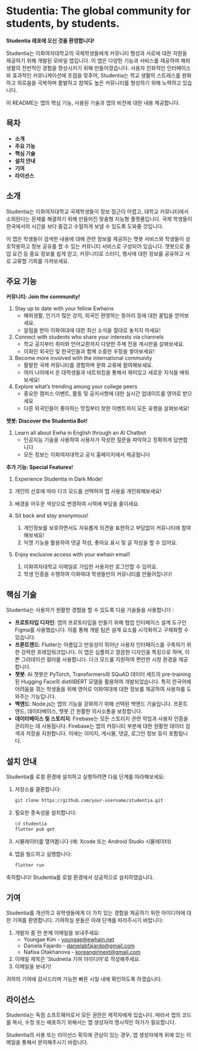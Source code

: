 # **Studentia: The global community for students, by students.**

**Studentia 레포에 오신 것을 환영합니다!**

Studentia는 이화여자대학교의 국제학생들에게 커뮤니티 형성과 서로에 대한 지원을 제공하기 위해 개발된 모바일 앱입니다. 이 앱은 다양한 기능과 서비스를 제공하여 해외 생활의 전반적인 경험을 향상시키기 위해 만들어졌습니다. 사용자 친화적인 인터페이스와 효과적인 커뮤니케이션에 초점을 맞추어, Studentia는 학교 생활의 스트레스를 완화하고 외로움을 극복하며 활발하고 참여도 높은 커뮤니티를 형성하기 위해 노력하고 있습니다.

이 README는 앱의 핵심 기능, 사용된 기술과 앱의 비전에 대한 내용 제공합니다.

## 목차

- **소개**
- **주요 기능**
- **핵심 기술**
- **설치 안내**
- **기여**
- **라이선스**

## 소개

Studentia는 이화여자대학교 국제학생들이 정보 접근이 어렵고, 대학교 커뮤니티에서 소외된다는 문제를 해결하기 위해 만들어진 맞춤형 지능형 플랫폼입니다. 국제 학생들이 한국에서의 시간을 보다 즐겁고 수월하게 보낼 수 있도록 도와줄 것입니다. 

이 앱은 학생들이 검색한 내용에 대해 관련 정보를 제공하는 챗봇 서비스와 학생들이 상호작용하고 정보 공유를 할 수 있는 커뮤니티 서비스로 구성되어 있습니다. 챗봇으로 졸업 요건 등 중요 정보를 쉽게 얻고, 커뮤니티로 스터디, 행사에 대한 정보를 공유하고 서로 교류할 기회를 가져보세요.

## 주요 기능

**커뮤니티: Join the community!**

1. Stay up to date with your fellow Ewhains
    - 해외생활, 인기가 많은 강의, 외국인 환영하는 동아리 등에 대한 꿀팁을 얻어보세요.
    - 알림을 받아 이화여대에 대한 최신 소식을 절대로 놓치지 마세요!
2. Connect with students who share your interests via channels
    - 학교 공지부터 취미와 언어교환까지 다양한 주제 전용 게시판을 살펴보세요.
    - 이화인 외국인 및 한국인들과 함께 소중한 우정을 쌓아보세요!
3. Become more involved with the international community 
    - 활발한 국제 커뮤니티를 경험하며 문화 교류에 참여해보세요.
    - 여러 나라에서 온 대학생들과 네트워킹을 통해서 재미있고 새로운 지식을 배워보세요!
4. Explore what’s trending among your college peers
    - 중요한 캠퍼스 이벤트, 활동 및 공지사항에 대한 실시간 업데이트를 영어로 받으세요
    - 다른 외국인들이 좋아하는 맛집부터 핫한 이벤트까지 모든 유행을 살펴보세요!

**챗봇: Discover the Studentia Bot!**

1. Learn all about Ewha in English through an AI Chatbot
    - 인공지능 기술을 사용하여 사용자가 작성한 질문을 파악하고 정확하게 답변합니다
    - 모든 정보는 이화여자대학교 공식 홈페이지에서 제공됩니다

**추가 기능: Special Features!**

  1.  Experience Studentia in Dark Mode!

1. 개인의 선호에 따라 다크 모드를 선택하여 앱 사용을 개인화해보세요!
2. 배경을 어두운 색상으로 변경하여 시력에 부담을 줄이세요.
1. Sit back and stay anonymous!
    1. 개인정보를 보호하면서도 자유롭게 의견을 표현하고 부담없이 커뮤니티에 참여해보세요!
    2. 익명 기능을 활용하여 댓글 작성, 좋아요 표시 및 글 작성을 할 수 있어요.
2. Enjoy exclusive access with your ewhain email!
    1. 이화여자대학교 이메일로 가입한 사용자만 로그인할 수 있어요. 
    2. 학생 인증을 수행하여 이화여대 학생들만의 커뮤니티를 만들어집니다!

## 핵심 기술

Studentia는 사용자가 원활한 경험을 할 수 있도록 다음 기술들을 사용합니다 : 

- **프로토타입 디자인**: 앱의 프로토타입을 만들기 위해 협업 인터페이스 설계 도구인 Figma를 사용했습니다. 이를 통해 개발 팀은 설계 요소를 시각화하고 구체화할 수 있습니다.
- **프론트엔드**: Flutter는 아름답고 반응성이 뛰어난 사용자 인터페이스를 구축하기 위한 강력한 프레임워크입니다. 이 앱은 심플하고 깔끔한 디자인을 특징으로 하며, 이쁜 그라데이션 컬러를 사용합니다. 다크 모드를 지원하여 편안한 시청 환경을 제공합니다.
- **챗봇**: AI 챗봇은 PyTorch, Transformers와 SQuAD 데이터 세트의 pre-training된 Hugging Face의 distillBERT 모델을 활용하여 개발되었습니다. 특히 한국어에 어려움을 겪는 학생들을 위해 영어로 이화여대에 대한 정보를 제공하여 사용자를 도와주는 기능입니다.
- **백엔드**: Node.js는 앱의 기능을 강화하기 위해 선택된 백엔드 기술입니다. 프론트엔드, 데이터베이스, 챗봇 간 원활한 의사소통을 보장합니다.
- **데이터베이스 및 스토리지**: Firebase는 모든 스토리지 관련 작업과 사용자 인증을 관리하는 데 사용됩니다. Firebase는 앱의 커뮤니티 부분에 대한 원활한 데이터 검색과 저장을 지원합니다. 이에는 이미지, 게시물, 댓글, 로그인 정보 등이 포함됩니다.

## 설치 안내

Studentia를 로컬 환경에 설치하고 실행하려면 다음 단계를 따라해보세요:

1. 저장소를 클론합니다:
    
    ```bash
    git clone https://github.com/your-username/studentia.git
    ```
    
2. 필요한 종속성을 설치합니다:
    
    ```bash
    cd studentia
    flutter pub get
    ```
    
3. 시뮬레이터를 열어봅니다 (예: Xcode 또는 Android Studio 시뮬레이터)
4. 앱을 빌드하고 실행합니다:
    
    ```bash
    flutter run
    ```
    

축하합니다! Studentia를 로컬 환경에서 성공적으로 설치하였습니다.

## 기여

Studentia를 개선하고 유학생들에게 더 가치 있는 경험을 제공하기 위한 아이디어에 대한 기여를 환영합니다. 기여하실 분들은 아래 단계를 따라주시기 바랍니다:

1. 개발자 중 한 분께 이메일을 보내주세요:
    - Youngae Kim - youngae@ewhain.net
    - Daniela Fajardo - danielabfajardo@gmail.com
    - Nafisa Otakhanova - koreangirlnext@gmail.com
2. 이메일 제목은 'Studnetia 기여 아이디어'로 작성해주세요.
3. 이메일을 보내기!

귀하의 기여에 감사드리며 가능한 빠른 시일 내에 확인하도록 하겠습니다.

## 라이선스

Studentia는 독점 소프트웨어로서 모든 권한은 제작자에게 있습니다. 따라서 앱의 코드를 복사, 수정 또는 배포하기 위해서는 앱 생성자의 명시적인 허가가 필요합니다.

Studentia의 사용 또는 라이선스 획득에 관심이 있는 경우, 앱 생성자에게 위에 있는 이메일을 통해서 문의해주시기 바랍니다.

